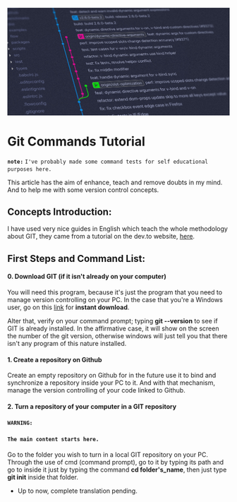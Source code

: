 ![git_imag_illustration](https://raw.githubusercontent.com/IvannGuimSilva/Simple-Git-Tutorial/master/images/unsplash_git_img.jpg)

# Git Commands Tutorial
**`note:`** `I've probably made some command tests for self educational purposes here.`

This article has the aim of enhance, teach and remove doubts in my mind. And to help me with some version control concepts.

## Concepts Introduction:

I have used very nice guides in English which teach the whole methodology about GIT, they came from a tutorial on the dev.to website, [here](https://dev.to/gothamv/learn-the-basics-of-git-in-under-10-minutes-475c).

## First Steps and Command List:

#### 0. Download GIT (if it isn't already on your computer)

You will need this program, because it's just the program that you need to manage version controlling on your PC. In the case that you're a Windows user, go on this [link](https://git-scm.com/download/win) for **instant download**.

Alter that, verify on your command prompt; typing **git --version** to see if GIT is already installed. In the affirmative case, it will show on the screen the number of the git version, otherwise windows will just tell you that there isn't any program of this nature installed.

#### 1. Create a repository on Github

Create an empty repository on Github for in the future use it to bind and synchronize a repository inside your PC to it. And with that mechanism, manage the version controlling of your code linked to Github.

#### 2. Turn a repository of your computer in a GIT repository

#### `WARNING:`
#### `The main content starts here.`

Go to the folder you wish to turn in a local GIT repository on your PC. Through the use of cmd (command prompt), go to it by typing its path and go to inside it just by typing the command **cd folder's_name**, then just type **git init** inside that folder.

- Up to now, complete translation pending.